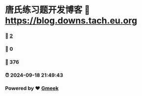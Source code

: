 # 唐氏练习题开发博客 :link: https://blog.downs.tach.eu.org 
### :page_facing_up: [2](https://blog.downs.tach.eu.org/tag.html) 
### :speech_balloon: 0 
### :hibiscus: 376 
### :alarm_clock: 2024-09-18 21:49:43 
### Powered by :heart: [Gmeek](https://github.com/Meekdai/Gmeek)

